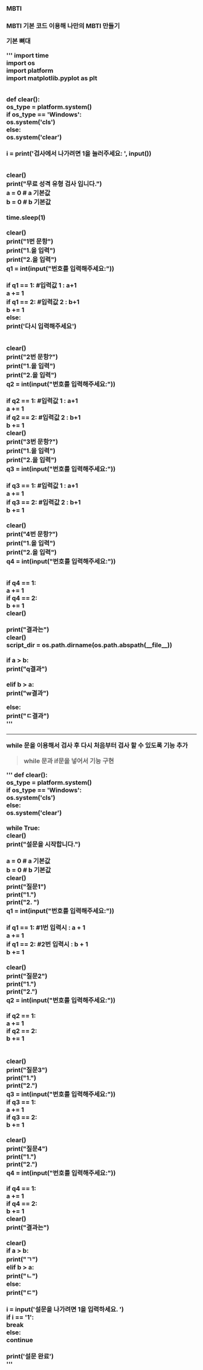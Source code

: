 <h3>MBTI<h3>
MBTI 기본 코드 이용해 나만의 MBTI 만들기 <br>

기본 뼈대<br>

'''
import time <br>
import os  <br>
import platform <br>
import matplotlib.pyplot as plt <br>
 <br>

def clear():  <br>
    os_type = platform.system() <br>
    if os_type == 'Windows': <br>
        os.system('cls') <br>
    else: <br>
        os.system('clear') <br>
 <br>
i = print('검사에서 나가려면 1을 눌러주세요: ', input()) <br>

 <br>
clear()  <br>
print("무료 성격 유형 검사 입니다.") <br>
a = 0 # a 기본값 <br>
b = 0 # b 기본값 <br>
 <br>
time.sleep(1)  <br>
 <br>
clear() <br>
print("1번 문항")  <br>
print("1.을 입력") <br>
print("2.을 입력") <br>
q1 = int(input("번호를 입력해주세요:"))  <br>
 <br>
if q1 == 1: #입력값 1 : a+1 <br>
    a += 1 <br>
if q1 == 2: #입력값 2 : b+1 <br>
    b += 1 <br>
else: <br>
    print('다시 입력해주세요') <br>
 <br>

clear() <br>
print("2번 문항?") <br>
print("1.을 입력") <br>
print("2.을 입력") <br>
q2 = int(input("번호를 입력해주세요:")) <br>
 <br>
if q2 == 1: #입력값 1 : a+1 <br>
    a += 1 <br>
if q2 == 2: #입력값 2 : b+1 <br>
    b += 1 <br>
clear() <br>
print("3번 문항?") <br>
print("1.을 입력") <br>
print("2.을 입력") <br>
q3 = int(input("번호를 입력해주세요:")) <br>
 <br>
if q3 == 1: #입력값 1 : a+1 <br>
    a += 1 <br>
if q3 == 2: #입력값 2 : b+1 <br>
    b += 1 <br>
 <br>
clear() <br>
print("4번 문항?") <br>
print("1.을 입력") <br>
print("2.을 입력") <br>
q4 = int(input("번호를 입력해주세요:")) <br>

 <br>
if q4 == 1: <br>
    a += 1 <br>
if q4 == 2: <br>
    b += 1 <br>
clear() <br>

 <br>
print("결과는") <br>
clear() <br>
script_dir = os.path.dirname(os.path.abspath(__file__)) <br>

 <br>
if a > b: <br>
    print("q결과") <br>
    <br>
elif b > a: <br>
    print("w결과") <br>
    
else: <br>
    print("ㄷ결과") <br>
'''
  
  <hr>
  
  <strong>while 문을 이용해서 검사 후 다시 처음부터 검사 할 수 있도록 기능 추가</strong>
  >while 문과 if문을 넣어서 기능 구현 <br>
 
 '''
  def clear(): <br>
    os_type = platform.system() <br>
    if os_type == 'Windows': <br>
        os.system('cls') <br>
    else: <br>
        os.system('clear') <br>
 <br>
while True: <br>
    clear() <br>
    print("설문을 시작합니다.") <br>
 <br>
    a = 0 # a 기본값 <br>
    b = 0 # b 기본값 <br>
    clear() <br>
    print("질문1") <br>
    print("1.") <br>
    print("2. ") <br>
    q1 = int(input("번호를 입력해주세요:")) <br>
 <br>
    if q1 == 1: #1번 입력시 : a + 1 <br>
        a += 1 <br>
    if q1 == 2: #2번 입력시 : b + 1 <br>
        b += 1 <br>
 <br>
    clear() <br>
    print("질문2") <br>
    print("1.") <br>
    print("2.") <br>
    q2 = int(input("번호를 입력해주세요:")) <br>
 <br>
    if q2 == 1: <br>
        a += 1 <br>
    if q2 == 2: <br>
        b += 1 <br>
   <br>  
  clear() <br>
    print("질문3") <br>
    print("1.") <br>
    print("2.") <br>
    q3 = int(input("번호를 입력해주세요:")) <br>
    if q3 == 1: <br>
        a += 1 <br>
    if q3 == 2: <br>
        b += 1 <br>
 <br>
    clear() <br>
    print("질문4") <br>
    print("1.") <br> 
    print("2.") <br>
    q4 = int(input("번호를 입력해주세요:")) <br>
 <br>
    if q4 == 1: <br>
        a += 1 <br>
    if q4 == 2: <br>
        b += 1 <br>
    clear() <br>
    print("결과는") <br>
 <br>
    clear() <br>
    if a > b: <br>
        print("ㄱ") <br>
    elif b > a: <br>
        print("ㄴ") <br>
    else: <br>
        print("ㄷ") <br>
 <br>
    i = input('설문을 나가려면 1을 입력하세요. ') <br>
    if i == '1': <br>
        break <br>
    else: <br>
        continue <br>
   <br>
print('설문 완료') <br>
  '''
  
  
 
